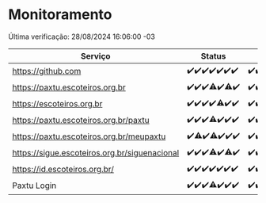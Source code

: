 # Monitoramento

Última verificação: 28/08/2024 16:06:00 -03

|Serviço|Status|Últimas 24h|
|---|---|---|
|https://github.com|<span title="2024-08-21: OK=24">✔️</span><span title="2024-08-22: OK=23">✔️</span><span title="2024-08-23: OK=24">✔️</span><span title="2024-08-24: OK=24">✔️</span><span title="2024-08-25: OK=23">✔️</span><span title="2024-08-26: OK=23">✔️</span><span title="2024-08-27: OK=19">✔️</span>|<span title="27/08/2024 17:08:00 -03 : 200">✔️</span><span title="27/08/2024 18:06:00 -03 : 200">✔️</span><span title="27/08/2024 19:06:00 -03 : 200">✔️</span><span title="27/08/2024 20:08:00 -03 : 200">✔️</span><span title="27/08/2024 21:36:00 -03 : 200">✔️</span><span title="27/08/2024 23:02:00 -03 : 200">✔️</span><span title="28/08/2024 00:08:00 -03 : 200">✔️</span><span title="28/08/2024 01:10:00 -03 : 200">✔️</span><span title="28/08/2024 02:07:00 -03 : 200">✔️</span><span title="28/08/2024 03:11:00 -03 : 200">✔️</span><span title="28/08/2024 04:07:00 -03 : 200">✔️</span><span title="28/08/2024 05:10:00 -03 : 200">✔️</span><span title="28/08/2024 06:08:00 -03 : 200">✔️</span><span title="28/08/2024 07:08:00 -03 : 200">✔️</span><span title="28/08/2024 08:06:00 -03 : 200">✔️</span><span title="28/08/2024 09:14:00 -03 : 200">✔️</span><span title="28/08/2024 10:13:00 -03 : 200">✔️</span><span title="28/08/2024 11:07:00 -03 : 200">✔️</span><span title="28/08/2024 12:07:00 -03 : 200">✔️</span><span title="28/08/2024 13:09:00 -03 : 200">✔️</span><span title="28/08/2024 14:06:00 -03 : 200">✔️</span><span title="28/08/2024 15:09:00 -03 : 200">✔️</span><span title="28/08/2024 16:06:00 -03 : 200">✔️</span>|
|https://paxtu.escoteiros.org.br|<span title="2024-08-21: OK=24">✔️</span><span title="2024-08-22: OK=23">✔️</span><span title="2024-08-23: OK=24">✔️</span><span title="2024-08-24: OK=23, Falhas=1">⚠️</span><span title="2024-08-25: OK=23">✔️</span><span title="2024-08-26: OK=21, Falhas=2">⚠️</span><span title="2024-08-27: OK=19">✔️</span>|<span title="27/08/2024 17:08:00 -03 : 200">✔️</span><span title="27/08/2024 18:06:00 -03 : 200">✔️</span><span title="27/08/2024 19:06:00 -03 : 200">✔️</span><span title="27/08/2024 20:08:00 -03 : 200">✔️</span><span title="27/08/2024 21:36:00 -03 : 200">✔️</span><span title="27/08/2024 23:02:00 -03 : 200">✔️</span><span title="28/08/2024 00:08:00 -03 : 200">✔️</span><span title="28/08/2024 01:10:00 -03 : 200">✔️</span><span title="28/08/2024 02:07:00 -03 : 200">✔️</span><span title="28/08/2024 03:11:00 -03 : 200">✔️</span><span title="28/08/2024 04:07:00 -03 : 200">✔️</span><span title="28/08/2024 05:10:00 -03 : 200">✔️</span><span title="28/08/2024 06:08:00 -03 : 200">✔️</span><span title="28/08/2024 07:08:00 -03 : 200">✔️</span><span title="28/08/2024 08:06:00 -03 : 200">✔️</span><span title="28/08/2024 09:14:00 -03 : 200">✔️</span><span title="28/08/2024 10:13:00 -03 : 200">✔️</span><span title="28/08/2024 11:07:00 -03 : 200">✔️</span><span title="28/08/2024 12:07:00 -03 : 0">❌</span><span title="28/08/2024 13:09:00 -03 : 200">✔️</span><span title="28/08/2024 14:06:00 -03 : 200">✔️</span><span title="28/08/2024 15:09:00 -03 : 200">✔️</span><span title="28/08/2024 16:06:00 -03 : 200">✔️</span>|
|https://escoteiros.org.br|<span title="2024-08-21: OK=24">✔️</span><span title="2024-08-22: OK=23">✔️</span><span title="2024-08-23: OK=24">✔️</span><span title="2024-08-24: OK=24">✔️</span><span title="2024-08-25: OK=22, Falhas=1">⚠️</span><span title="2024-08-26: OK=23">✔️</span><span title="2024-08-27: OK=19">✔️</span>|<span title="27/08/2024 17:08:00 -03 : 200">✔️</span><span title="27/08/2024 18:06:00 -03 : 200">✔️</span><span title="27/08/2024 19:06:00 -03 : 200">✔️</span><span title="27/08/2024 20:08:00 -03 : 200">✔️</span><span title="27/08/2024 21:36:00 -03 : 200">✔️</span><span title="27/08/2024 23:02:00 -03 : 200">✔️</span><span title="28/08/2024 00:08:00 -03 : 200">✔️</span><span title="28/08/2024 01:10:00 -03 : 200">✔️</span><span title="28/08/2024 02:07:00 -03 : 200">✔️</span><span title="28/08/2024 03:11:00 -03 : 200">✔️</span><span title="28/08/2024 04:07:00 -03 : 200">✔️</span><span title="28/08/2024 05:10:00 -03 : 200">✔️</span><span title="28/08/2024 06:08:00 -03 : 200">✔️</span><span title="28/08/2024 07:08:00 -03 : 200">✔️</span><span title="28/08/2024 08:06:00 -03 : 200">✔️</span><span title="28/08/2024 09:14:00 -03 : 200">✔️</span><span title="28/08/2024 10:13:00 -03 : 200">✔️</span><span title="28/08/2024 11:07:00 -03 : 200">✔️</span><span title="28/08/2024 12:07:00 -03 : 200">✔️</span><span title="28/08/2024 13:09:00 -03 : 200">✔️</span><span title="28/08/2024 14:06:00 -03 : 200">✔️</span><span title="28/08/2024 15:09:00 -03 : 200">✔️</span><span title="28/08/2024 16:06:00 -03 : 200">✔️</span>|
|https://paxtu.escoteiros.org.br/paxtu|<span title="2024-08-21: OK=24">✔️</span><span title="2024-08-22: OK=23">✔️</span><span title="2024-08-23: OK=24">✔️</span><span title="2024-08-24: OK=23, Falhas=1">⚠️</span><span title="2024-08-25: OK=23">✔️</span><span title="2024-08-26: OK=23">✔️</span><span title="2024-08-27: OK=19">✔️</span>|<span title="27/08/2024 17:08:00 -03 : 200">✔️</span><span title="27/08/2024 18:06:00 -03 : 200">✔️</span><span title="27/08/2024 19:06:00 -03 : 200">✔️</span><span title="27/08/2024 20:08:00 -03 : 200">✔️</span><span title="27/08/2024 21:36:00 -03 : 200">✔️</span><span title="27/08/2024 23:02:00 -03 : 200">✔️</span><span title="28/08/2024 00:08:00 -03 : 200">✔️</span><span title="28/08/2024 01:10:00 -03 : 200">✔️</span><span title="28/08/2024 02:07:00 -03 : 200">✔️</span><span title="28/08/2024 03:11:00 -03 : 200">✔️</span><span title="28/08/2024 04:07:00 -03 : 200">✔️</span><span title="28/08/2024 05:10:00 -03 : 200">✔️</span><span title="28/08/2024 06:08:00 -03 : 200">✔️</span><span title="28/08/2024 07:08:00 -03 : 200">✔️</span><span title="28/08/2024 08:06:00 -03 : 200">✔️</span><span title="28/08/2024 09:14:00 -03 : 200">✔️</span><span title="28/08/2024 10:13:00 -03 : 200">✔️</span><span title="28/08/2024 11:07:00 -03 : 200">✔️</span><span title="28/08/2024 12:07:00 -03 : 200">✔️</span><span title="28/08/2024 13:09:00 -03 : 200">✔️</span><span title="28/08/2024 14:06:00 -03 : 200">✔️</span><span title="28/08/2024 15:09:00 -03 : 200">✔️</span><span title="28/08/2024 16:06:00 -03 : 200">✔️</span>|
|https://paxtu.escoteiros.org.br/meupaxtu|<span title="2024-08-21: OK=24">✔️</span><span title="2024-08-22: OK=22, Falhas=1">⚠️</span><span title="2024-08-23: OK=24">✔️</span><span title="2024-08-24: OK=23, Falhas=1">⚠️</span><span title="2024-08-25: OK=23">✔️</span><span title="2024-08-26: OK=23">✔️</span><span title="2024-08-27: OK=19">✔️</span>|<span title="27/08/2024 17:08:00 -03 : 200">✔️</span><span title="27/08/2024 18:06:00 -03 : 200">✔️</span><span title="27/08/2024 19:06:00 -03 : 200">✔️</span><span title="27/08/2024 20:08:00 -03 : 200">✔️</span><span title="27/08/2024 21:36:00 -03 : 200">✔️</span><span title="27/08/2024 23:02:00 -03 : 200">✔️</span><span title="28/08/2024 00:08:00 -03 : 200">✔️</span><span title="28/08/2024 01:10:00 -03 : 200">✔️</span><span title="28/08/2024 02:07:00 -03 : 200">✔️</span><span title="28/08/2024 03:11:00 -03 : 200">✔️</span><span title="28/08/2024 04:07:00 -03 : 200">✔️</span><span title="28/08/2024 05:10:00 -03 : 200">✔️</span><span title="28/08/2024 06:08:00 -03 : 200">✔️</span><span title="28/08/2024 07:08:00 -03 : 200">✔️</span><span title="28/08/2024 08:06:00 -03 : 200">✔️</span><span title="28/08/2024 09:14:00 -03 : 200">✔️</span><span title="28/08/2024 10:13:00 -03 : 200">✔️</span><span title="28/08/2024 11:07:00 -03 : 200">✔️</span><span title="28/08/2024 12:07:00 -03 : 200">✔️</span><span title="28/08/2024 13:09:00 -03 : 200">✔️</span><span title="28/08/2024 14:06:00 -03 : 200">✔️</span><span title="28/08/2024 15:09:00 -03 : 200">✔️</span><span title="28/08/2024 16:06:00 -03 : 200">✔️</span>|
|https://sigue.escoteiros.org.br/siguenacional|<span title="2024-08-21: OK=24">✔️</span><span title="2024-08-22: OK=23">✔️</span><span title="2024-08-23: OK=24">✔️</span><span title="2024-08-24: OK=23, Falhas=1">⚠️</span><span title="2024-08-25: OK=23">✔️</span><span title="2024-08-26: OK=21, Falhas=2">⚠️</span><span title="2024-08-27: OK=19">✔️</span>|<span title="27/08/2024 17:08:00 -03 : 200">✔️</span><span title="27/08/2024 18:06:00 -03 : 200">✔️</span><span title="27/08/2024 19:06:00 -03 : 200">✔️</span><span title="27/08/2024 20:08:00 -03 : 200">✔️</span><span title="27/08/2024 21:36:00 -03 : 200">✔️</span><span title="27/08/2024 23:02:00 -03 : 200">✔️</span><span title="28/08/2024 00:08:00 -03 : 200">✔️</span><span title="28/08/2024 01:10:00 -03 : 200">✔️</span><span title="28/08/2024 02:07:00 -03 : 200">✔️</span><span title="28/08/2024 03:11:00 -03 : 200">✔️</span><span title="28/08/2024 04:07:00 -03 : 200">✔️</span><span title="28/08/2024 05:10:00 -03 : 200">✔️</span><span title="28/08/2024 06:08:00 -03 : 200">✔️</span><span title="28/08/2024 07:08:00 -03 : 200">✔️</span><span title="28/08/2024 08:06:00 -03 : 200">✔️</span><span title="28/08/2024 09:14:00 -03 : 200">✔️</span><span title="28/08/2024 10:13:00 -03 : 200">✔️</span><span title="28/08/2024 11:07:00 -03 : 200">✔️</span><span title="28/08/2024 12:07:00 -03 : 200">✔️</span><span title="28/08/2024 13:09:00 -03 : 200">✔️</span><span title="28/08/2024 14:06:00 -03 : 200">✔️</span><span title="28/08/2024 15:09:00 -03 : 200">✔️</span><span title="28/08/2024 16:06:00 -03 : 200">✔️</span>|
|https://id.escoteiros.org.br/|<span title="2024-08-21: OK=24">✔️</span><span title="2024-08-22: OK=23">✔️</span><span title="2024-08-23: OK=24">✔️</span><span title="2024-08-24: OK=24">✔️</span><span title="2024-08-25: OK=23">✔️</span><span title="2024-08-26: OK=23">✔️</span><span title="2024-08-27: OK=19">✔️</span>|<span title="27/08/2024 17:08:00 -03 : 200">✔️</span><span title="27/08/2024 18:06:00 -03 : 200">✔️</span><span title="27/08/2024 19:06:00 -03 : 200">✔️</span><span title="27/08/2024 20:08:00 -03 : 200">✔️</span><span title="27/08/2024 21:36:00 -03 : 200">✔️</span><span title="27/08/2024 23:02:00 -03 : 200">✔️</span><span title="28/08/2024 00:08:00 -03 : 200">✔️</span><span title="28/08/2024 01:10:00 -03 : 200">✔️</span><span title="28/08/2024 02:07:00 -03 : 200">✔️</span><span title="28/08/2024 03:11:00 -03 : 200">✔️</span><span title="28/08/2024 04:07:00 -03 : 200">✔️</span><span title="28/08/2024 05:10:00 -03 : 200">✔️</span><span title="28/08/2024 06:08:00 -03 : 200">✔️</span><span title="28/08/2024 07:08:00 -03 : 200">✔️</span><span title="28/08/2024 08:06:00 -03 : 200">✔️</span><span title="28/08/2024 09:14:00 -03 : 200">✔️</span><span title="28/08/2024 10:13:00 -03 : 200">✔️</span><span title="28/08/2024 11:07:00 -03 : 200">✔️</span><span title="28/08/2024 12:07:00 -03 : 200">✔️</span><span title="28/08/2024 13:09:00 -03 : 200">✔️</span><span title="28/08/2024 14:06:00 -03 : 200">✔️</span><span title="28/08/2024 15:09:00 -03 : 200">✔️</span><span title="28/08/2024 16:06:00 -03 : 200">✔️</span>|
|Paxtu Login|<span title="2024-08-21: OK=24">✔️</span><span title="2024-08-22: OK=23">✔️</span><span title="2024-08-23: OK=24">✔️</span><span title="2024-08-24: OK=23, Falhas=1">⚠️</span><span title="2024-08-25: OK=23">✔️</span><span title="2024-08-26: OK=23">✔️</span><span title="2024-08-27: OK=19">✔️</span>|<span title="27/08/2024 17:08:00 -03 : 200">✔️</span><span title="27/08/2024 18:06:00 -03 : 200">✔️</span><span title="27/08/2024 19:06:00 -03 : 200">✔️</span><span title="27/08/2024 20:08:00 -03 : 200">✔️</span><span title="27/08/2024 21:36:00 -03 : 200">✔️</span><span title="27/08/2024 23:02:00 -03 : 200">✔️</span><span title="28/08/2024 00:08:00 -03 : 200">✔️</span><span title="28/08/2024 01:10:00 -03 : 200">✔️</span><span title="28/08/2024 02:07:00 -03 : 200">✔️</span><span title="28/08/2024 03:11:00 -03 : 200">✔️</span><span title="28/08/2024 04:07:00 -03 : 200">✔️</span><span title="28/08/2024 05:10:00 -03 : 200">✔️</span><span title="28/08/2024 06:08:00 -03 : 200">✔️</span><span title="28/08/2024 07:08:00 -03 : 200">✔️</span><span title="28/08/2024 08:06:00 -03 : 200">✔️</span><span title="28/08/2024 09:14:00 -03 : 200">✔️</span><span title="28/08/2024 10:13:00 -03 : 200">✔️</span><span title="28/08/2024 11:07:00 -03 : 200">✔️</span><span title="28/08/2024 12:07:00 -03 : 200">✔️</span><span title="28/08/2024 13:09:00 -03 : 200">✔️</span><span title="28/08/2024 14:06:00 -03 : 200">✔️</span><span title="28/08/2024 15:09:00 -03 : 200">✔️</span><span title="28/08/2024 16:06:00 -03 : 200">✔️</span>|
